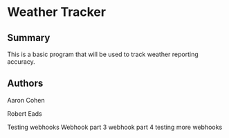 # Weather Tracker

## Summary

This is a basic program that will be used to track weather reporting accuracy.

## Authors

Aaron Cohen

Robert Eads
 
Testing webhooks
Webhook part 3
webhook part 4
testing more webhooks
